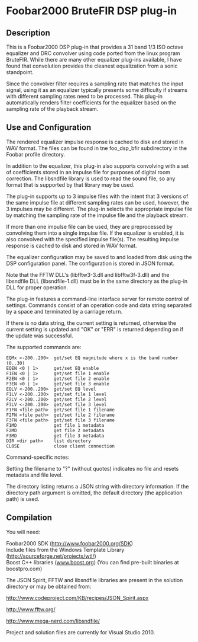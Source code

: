 Foobar2000 BruteFIR DSP plug-in
===============================

Description
-----------

This is a Foobar2000 DSP plug-in that provides a 31 band
1/3 ISO octave equalizer and DRC convolver using code ported 
from the linux program BruteFIR.  While there are many other 
equalizer plug-ins available, I have found that convolution 
provides the cleanest equalization from a sonic standpoint.  

Since the convolver filter requires a sampling rate that matches 
the input signal, using it as an equalizer typically presents 
some difficulty if streams with different sampling rates need 
to be processed.  This plug-in automatically renders filter 
coefficients for the equalizer based on the sampling rate of
the playback stream.


Use and Configuration
---------------------

The rendered equalizer impulse response is cached to disk and 
stored in WAV format.  The files can be found in tne foo_dsp_bfir 
subdirectory in the Foobar profile directory.

In addition to the equalizer, this plug-in also supports convolving 
with a set of coefficients stored in an impulse file for purposes 
of digital room correction.  The libsndfile library is used to 
read the sound file, so any format that is supported by that 
library may be used.  

The plug-in supports up to 3 impulse files with the intent that 
3 versions of the same impulse file at different sampling rates 
can be used, however, the 3 impulses may be different.  The
plug-in selects the appropriate impulse file by matching the 
sampling rate of the impulse file and the playback stream.  

If more than one impulse file can be used, they are preprocessed 
by convolving them into a single impulse file.  If the equalizer
is enabled, it is also convolved with the specified impulse 
file(s).  The resulting impulse response is cached to disk
and stored in WAV format.

The equalizer configuration may be saved to and loaded from disk 
using the DSP configuration panel.  The configuration is stored 
in JSON format.

Note that the FFTW DLL's (libfftw3-3.dll and libfftw3f-3.dll) 
and the libsndfile DLL (libsndfile-1.dll) must be in the same 
directory as the plug-in DLL for proper operation.

The plug-in features a command-line interface server for
remote control of settings.  Commands consist of an
operation code and data string separated by a space
and terminated by a carriage return.  

If there is no data string, the current setting is returned,
otherwise the current setting is updated and "OK" or "ERR"
is returned depending on if the update was successful.  

The supported commands are:

    EQMx <-200..200>  get/set EQ magnitude where x is the band number (0..30)  
    EQEN <0 | 1>      get/set EQ enable  
    F1EN <0 | 1>      get/set file 1 enable  
    F2EN <0 | 1>      get/set file 2 enable  
    F3EN <0 | 1>      get/set file 3 enable  
    EQLV <-200..200>  get/set EQ level  
    F1LV <-200..200>  get/set file 1 level  
    F2LV <-200..200>  get/set file 2 level  
    F3LV <-200..200>  get/set file 3 level  
    F1FN <file path>  get/set file 1 filename  
    F2FN <file path>  get/set file 2 filename  
    F3FN <file path>  get/set file 3 filename  
    F1MD              get file 1 metadata
    F2MD              get file 2 metadata
    F3MD              get file 3 metadata
    DIR <dir path>    list directory
    CLOSE             close client connection  

Command-specific notes:

Setting the filename to "?" (without quotes) indicates no file
and resets metadata and file level.

The directory listing returns a JSON string with directory
information.  If the directory path argument is omitted, 
the default directory (the application path) is used.


Compilation
-----------

You will need:

Foobar2000 SDK (http://www.foobar2000.org/SDK)  
Include files from the Windows Template Library (http://sourceforge.net/projects/wtl/)  
Boost C++ libraries (www.boost.org) (You can find pre-built binaries at boostpro.com)  

The JSON Spirit, FFTW and libsndfile libraries are present in the solution
directory or may be obtained from:

http://www.codeproject.com/KB/recipes/JSON_Spirit.aspx

http://www.fftw.org/

http://www.mega-nerd.com/libsndfile/

Project and solution files are currently for Visual Studio 2010.
